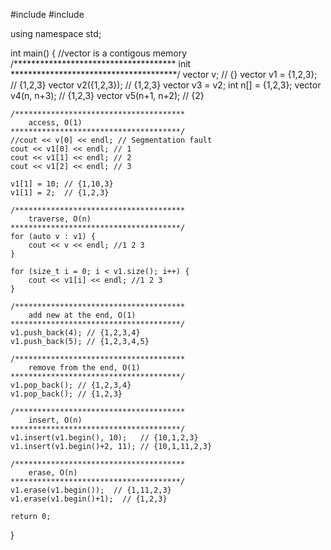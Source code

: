 #include <iostream>
#include <vector>

using namespace std;

int main() {
    //vector is a contigous memory 
    /*************************************
        init
    **************************************/
    vector<int> v; // {}
    vector<int> v1 = {1,2,3}; // {1,2,3}
    vector<int> v2({1,2,3}); // {1,2,3}
    vector<int> v3 = v2;
    int n[] = {1,2,3};
    vector<int> v4(n, n+3); // {1,2,3}
    vector<int> v5(n+1, n+2); // {2}

    /**************************************
        access, O(1)
    **************************************/
    //cout << v[0] << endl; // Segmentation fault
    cout << v1[0] << endl; // 1
    cout << v1[1] << endl; // 2
    cout << v1[2] << endl; // 3

    v1[1] = 10; // {1,10,3}
    v1[1] = 2;  // {1,2,3}

    /**************************************
        traverse, O(n)
    **************************************/
    for (auto v : v1) {
        cout << v << endl; //1 2 3
    }

    for (size_t i = 0; i < v1.size(); i++) {
        cout << v1[i] << endl; //1 2 3
    }

    /**************************************
        add new at the end, O(1)
    **************************************/
    v1.push_back(4); // {1,2,3,4}
    v1.push_back(5); // {1,2,3,4,5}

    /**************************************
        remove from the end, O(1)
    **************************************/
    v1.pop_back(); // {1,2,3,4}
    v1.pop_back(); // {1,2,3}

    /**************************************
        insert, O(n)
    **************************************/
    v1.insert(v1.begin(), 10);   // {10,1,2,3}
    v1.insert(v1.begin()+2, 11); // {10,1,11,2,3}

    /**************************************
        erase, O(n)
    **************************************/
    v1.erase(v1.begin());  // {1,11,2,3}
    v1.erase(v1.begin()+1);  // {1,2,3}

    return 0;
}
